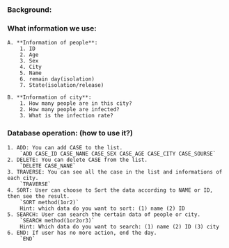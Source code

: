 
### Background:

### What information we use:
    A. **Information of people**:
        1. ID
        2. Age
        3. Sex
        4. City
        5. Name
        6. remain day(isolation)
        7. State(isolation/release)

    B. **Information of city**:
        1. How many people are in this city?
        2. How many people are infected?
        3. What is the infection rate?

### Database operation: (how to use it?)
    1. ADD: You can add CASE to the list.
        `ADD CASE_ID CASE_NANE CASE_SEX CASE_AGE CASE_CITY CASE_SOURSE`
    2. DELETE: You can delete CASE from the list.
        `DELETE CASE_NANE`
    3. TRAVERSE: You can see all the case in the list and informations of each city.
        `TRAVERSE`
    4. SORT: User can choose to Sort the data according to NAME or ID, then see the result.
        `SORT method(1or2)`
        Hint: which data do you want to sort: (1) name (2) ID
    5. SEARCH: User can search the certain data of people or city.
        `SEARCH method(1or2or3)`
        Hint: Which data do you want to search: (1) name (2) ID (3) city
    6. END: If user has no more action, end the day.
        `END`
